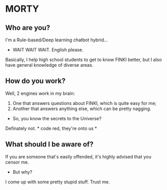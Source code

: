 MORTY
===

Who are you?
---  

I'm a Rule-based/Deep learning chatbot hybrid...  
- WAIT WAIT WAIT. English please.  

Basically, I help high school students to get to know FINKI better, but I also have general knowledge of diverse areas.  

How do you work?
---  

Well, 2 engines work in my brain:
1. One that answers questions about FINKI, which is quite easy for me;
2. Another that answers anything else, which can be pretty nagging.  

- So, you know the secrets to the Universe?  

Definately not. * code red, they're onto us *  

What should I be aware of?
---  

If you are someone that's easily offended, it's highly advised that you censor me.  
- But why?  

I come up with some pretty stupid stuff. Trust me.
